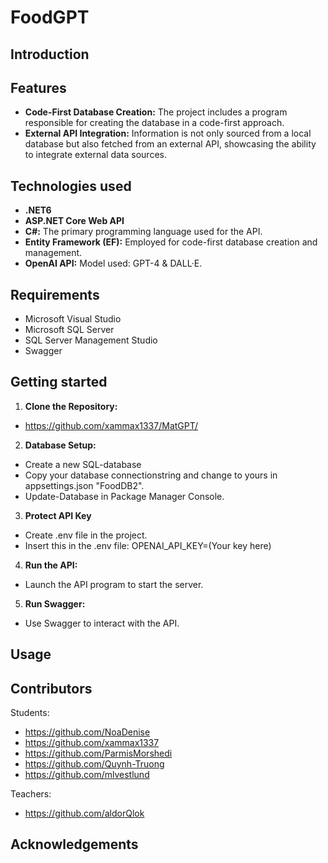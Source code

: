 # FoodGPT
## Introduction
## Features
* **Code-First Database Creation:** The project includes a program responsible for creating the database in a code-first approach.
* **External API Integration:** Information is not only sourced from a local database but also fetched from an external API, showcasing the ability to integrate external data sources.
## Technologies used
* **.NET6**
* **ASP.NET Core Web API**
* **C#:** The primary programming language used for the API.
* **Entity Framework (EF):** Employed for code-first database creation and management.
* **OpenAI API:** Model used: GPT-4 & DALL·E.
## Requirements
* Microsoft Visual Studio
* Microsoft SQL Server
* SQL Server Management Studio
* Swagger
## Getting started
1. **Clone the Repository:**
  * https://github.com/xammax1337/MatGPT/
2. **Database Setup:**
  * Create a new SQL-database
  * Copy your database connectionstring and change to yours in appsettings.json "FoodDB2".
  * Update-Database in Package Manager Console.
3. **Protect API Key**
  * Create .env file in the project.
  * Insert this in the .env file: OPENAI_API_KEY=(Your key here)
4. **Run the API:**
  * Launch the API program to start the server.
5. **Run Swagger:** 
  * Use Swagger to interact with the API.
## Usage
## Contributors
Students:
* https://github.com/NoaDenise
* https://github.com/xammax1337
* https://github.com/ParmisMorshedi
* https://github.com/Quynh-Truong
* https://github.com/mlvestlund

Teachers:
* https://github.com/aldorQlok

## Acknowledgements
